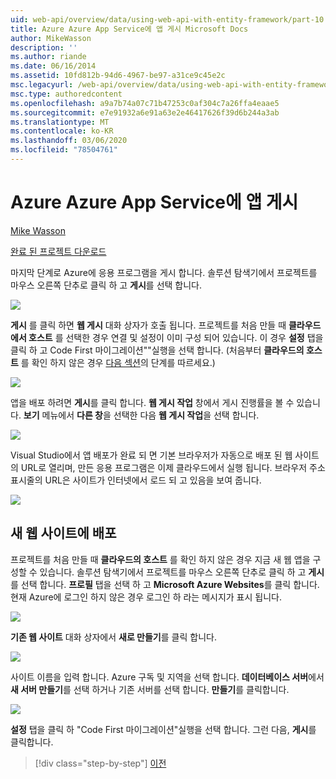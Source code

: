 ```yaml
---
uid: web-api/overview/data/using-web-api-with-entity-framework/part-10
title: Azure Azure App Service에 앱 게시 Microsoft Docs
author: MikeWasson
description: ''
ms.author: riande
ms.date: 06/16/2014
ms.assetid: 10fd812b-94d6-4967-be97-a31ce9c45e2c
msc.legacyurl: /web-api/overview/data/using-web-api-with-entity-framework/part-10
msc.type: authoredcontent
ms.openlocfilehash: a9a7b74a07c71b47253c0af304c7a26ffa4eaae5
ms.sourcegitcommit: e7e91932a6e91a63e2e46417626f39d6b244a3ab
ms.translationtype: MT
ms.contentlocale: ko-KR
ms.lasthandoff: 03/06/2020
ms.locfileid: "78504761"
---
```

# <a name="publish-the-app-to-azure-azure-app-service"></a>Azure Azure App Service에 앱 게시

[Mike Wasson](https://github.com/MikeWasson)

[완료 된 프로젝트 다운로드](https://github.com/MikeWasson/BookService)

마지막 단계로 Azure에 응용 프로그램을 게시 합니다. 솔루션 탐색기에서 프로젝트를 마우스 오른쪽 단추로 클릭 하 고 **게시**를 선택 합니다.

![](part-10/_static/image1.png)

**게시** 를 클릭 하면 **웹 게시** 대화 상자가 호출 됩니다. 프로젝트를 처음 만들 때 **클라우드에서 호스트** 를 선택한 경우 연결 및 설정이 이미 구성 되어 있습니다. 이 경우 **설정** 탭을 클릭 하 고 Code First 마이그레이션&quot;&quot;실행을 선택 합니다. (처음부터 **클라우드의 호스트** 를 확인 하지 않은 경우 [다음 섹션](#new-website)의 단계를 따르세요.)

[![](part-10/_static/image3.png)](part-10/_static/image2.png)

앱을 배포 하려면 **게시**를 클릭 합니다. **웹 게시 작업** 창에서 게시 진행률을 볼 수 있습니다. **보기** 메뉴에서 **다른 창**을 선택한 다음 **웹 게시 작업**을 선택 합니다.

![](part-10/_static/image4.png)

Visual Studio에서 앱 배포가 완료 되 면 기본 브라우저가 자동으로 배포 된 웹 사이트의 URL로 열리며, 만든 응용 프로그램은 이제 클라우드에서 실행 됩니다. 브라우저 주소 표시줄의 URL은 사이트가 인터넷에서 로드 되 고 있음을 보여 줍니다.

[![](part-10/_static/image6.png)](part-10/_static/image5.png)

<a id="new-website"></a>
## <a name="deploying-to-a-new-website"></a>새 웹 사이트에 배포

프로젝트를 처음 만들 때 **클라우드의 호스트** 를 확인 하지 않은 경우 지금 새 웹 앱을 구성할 수 있습니다. 솔루션 탐색기에서 프로젝트를 마우스 오른쪽 단추로 클릭 하 고 **게시**를 선택 합니다. **프로필** 탭을 선택 하 고 **Microsoft Azure Websites**를 클릭 합니다. 현재 Azure에 로그인 하지 않은 경우 로그인 하 라는 메시지가 표시 됩니다.

[![](part-10/_static/image8.png)](part-10/_static/image7.png)

**기존 웹 사이트** 대화 상자에서 **새로 만들기**를 클릭 합니다.

![](part-10/_static/image9.png)

사이트 이름을 입력 합니다. Azure 구독 및 지역을 선택 합니다. **데이터베이스 서버**에서 **새 서버 만들기**를 선택 하거나 기존 서버를 선택 합니다. **만들기**를 클릭합니다.

[![](part-10/_static/image11.png)](part-10/_static/image10.png)

**설정** 탭을 클릭 하 &quot;Code First 마이그레이션&quot;실행을 선택 합니다. 그런 다음, **게시**를 클릭합니다.

> [!div class="step-by-step"]
> [이전](part-9.md)
